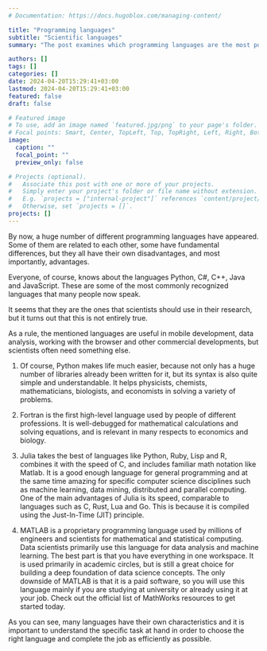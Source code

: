 ```yaml
---
# Documentation: https://docs.hugoblox.com/managing-content/

title: "Programming languages"
subtitle: "Scientific languages"
summary: "The post examines which programming languages are the most popular ones used by scientists for their research."

authors: []
tags: []
categories: []
date: 2024-04-20T15:29:41+03:00
lastmod: 2024-04-20T15:29:41+03:00
featured: false
draft: false

# Featured image
# To use, add an image named `featured.jpg/png` to your page's folder.
# Focal points: Smart, Center, TopLeft, Top, TopRight, Left, Right, BottomLeft, Bottom, BottomRight.
image:
  caption: ""
  focal_point: ""
  preview_only: false

# Projects (optional).
#   Associate this post with one or more of your projects.
#   Simply enter your project's folder or file name without extension.
#   E.g. `projects = ["internal-project"]` references `content/project/deep-learning/index.md`.
#   Otherwise, set `projects = []`.
projects: []
---
```


By now, a huge number of different programming languages have appeared. Some of them are related to each other, some have fundamental differences, but they all have their own disadvantages, and most importantly, advantages.

Everyone, of course, knows about the languages Python, C#, C++, Java and JavaScript. These are some of the most commonly recognized languages that many people now speak. 

It seems that they are the ones that scientists should use in their research, but it turns out that this is not entirely true. 

As a rule, the mentioned languages are useful in mobile development, data analysis, working with the browser and other commercial developments, but scientists often need something else.

1. Of course, Python makes life much easier, because not only has a huge number of libraries already been written for it, but its syntax is also quite simple and understandable. It helps physicists, chemists, mathematicians, biologists, and economists in solving a variety of problems.

2. Fortran is the first high-level language used by people of different professions. It is well-debugged for mathematical calculations and solving equations, and is relevant in many respects to economics and biology.

3. Julia takes the best of languages like Python, Ruby, Lisp and R, combines it with the speed of C, and includes familiar math notation like Matlab. 
It is a good enough language for general programming and at the same time amazing for specific computer science disciplines such as machine learning, data mining, distributed and parallel computing. One of the main advantages of Julia is its speed, comparable to languages such as C, Rust, Lua and Go. This is because it is compiled using the Just-In-Time (JIT) principle.

4. MATLAB is a proprietary programming language used by millions of engineers and scientists for mathematical and statistical computing. Data scientists primarily use this language for data analysis and machine learning. The best part is that you have everything in one workspace. It is used primarily in academic circles, but is still a great choice for building a deep foundation of data science concepts. The only downside of MATLAB is that it is a paid software, so you will use this language mainly if you are studying at university or already using it at your job. Check out the official list of MathWorks resources to get started today.


As you can see, many languages have their own characteristics and it is important to understand the specific task at hand in order to choose the right language and complete the job as efficiently as possible.
